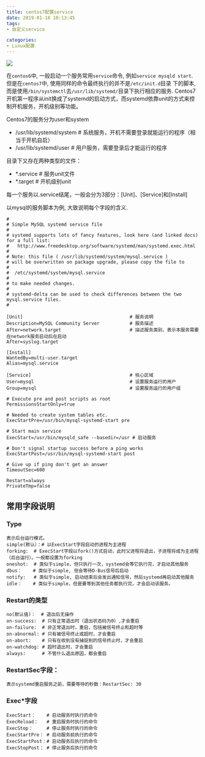 ```yaml
---
title: centos7配置service
date: 2019-01-18 10:13:45
tags:
- 自定义service

categories:
- Linux配置
---
```

![](http://supcoder.net/centos7.jpg)

在`centos6`中, 一般启动一个服务常用`service`命令, 例如`service mysqld start`. 但是在`centos7`中, 使用同样的命令最终执行的并不是`/etc/init.d`目录
下的脚本, 而是使用`/bin/systemctl`去`/usr/lib/systemd/`目录下执行相应的服务. Centos7 开机第一程序从init换成了systemd的启动方式，而systemd依靠unit的方式来控制开机服务，开机级别等功能。

Centos7的服务分为user和system

- /usr/lib/systemd/system   # 系统服务，开机不需要登录就能运行的程序（相当于开机自启）
- /usr/lib/systemd/user     # 用户服务，需要登录后才能运行的程序

目录下又存在两种类型的文件：

- *.service   # 服务unit文件
- *.target    # 开机级别unit

每一个服务以.service结尾，一般会分为3部分：[Unit]、[Service]和[Install]

以mysql的服务脚本为例, 大致说明每个字段的含义.

```shell
#
# Simple MySQL systemd service file
#
# systemd supports lots of fancy features, look here (and linked docs) for a full list: 
#   http://www.freedesktop.org/software/systemd/man/systemd.exec.html
#
# Note: this file ( /usr/lib/systemd/system/mysql.service )
# will be overwritten on package upgrade, please copy the file to 
#
#  /etc/systemd/system/mysql.service 
#  
# to make needed changes.
# 
# systemd-delta can be used to check differences between the two mysql.service files.
#

[Unit]                                       # 服务说明
Description=MySQL Community Server           # 服务描述
After=network.target                         # 描述服务类别，表示本服务需要在network服务启动后在启动
After=syslog.target

[Install]
WantedBy=multi-user.target
Alias=mysql.service

[Service]                                    # 核心区域
User=mysql                                   # 设置服务运行的用户
Group=mysql                                  # 设置服务运行的用户组

# Execute pre and post scripts as root
PermissionsStartOnly=true

# Needed to create system tables etc.
ExecStartPre=/usr/bin/mysql-systemd-start pre

# Start main service
ExecStart=/usr/bin/mysqld_safe --basedir=/usr # 启动服务

# Don't signal startup success before a ping works
ExecStartPost=/usr/bin/mysql-systemd-start post

# Give up if ping don't get an answer
TimeoutSec=600

Restart=always
PrivateTmp=false
```

## 常用字段说明
### Type
    表示后台运行模式。
    simple(默认）：# 以ExecStart字段启动的进程为主进程
    forking:  # ExecStart字段以fork()方式启动，此时父进程将退出，子进程将成为主进程（后台运行）。一般都设置为forking
    oneshot:  # 类似于simple，但只执行一次，systemd会等它执行完，才启动其他服务
    dbus：    # 类似于simple, 但会等待D-Bus信号后启动
    notify:   # 类似于simple, 启动结束后会发出通知信号，然后systemd再启动其他服务
    idle：    # 类似于simple，但是要等到其他任务都执行完，才会启动该服务。

### Restart的类型
    no(默认值)：  # 退出后无操作
    on-success:  # 只有正常退出时（退出状态码为0）,才会重启
    on-failure:  # 非正常退出时，重启，包括被信号终止和超时等
    on-abnormal: # 只有被信号终止或超时，才会重启
    on-abort:    # 只有在收到没有捕捉到的信号终止时，才会重启
    on-watchdog: # 超时退出时，才会重启
    always:      # 不管什么退出原因，都会重启

### RestartSec字段：
    表示systemd重启服务之前，需要等待的秒数：RestartSec: 30

### Exec*字段
    ExecStart：    # 启动服务时执行的命令
    ExecReload：   # 重启服务时执行的命令 
    ExecStop：     # 停止服务时执行的命令 
    ExecStartPre： # 启动服务前执行的命令 
    ExecStartPost：# 启动服务后执行的命令 
    ExecStopPost： # 停止服务后执行的命令

    